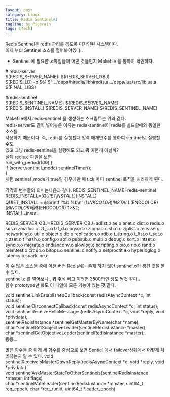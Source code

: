 ```yaml
---
layout: post
category: Linux
title: Redis Sentinel#1
tagline: by Pigbrain
tags: [Tech]
---
```

Redis Sentinel은 redis 관리를 돕도록 디자인된 시스템이다. <br>
이제 부터 Sentinel 소스를 열어봐야겠다..

<!--more-->

* Sentinel 에 필요한 .c파일들이 어떤 것들인지 Makefile 을 통하여 확인하자. <br>

\# redis-server <br>
$(REDIS_SERVER_NAME): $(REDIS_SERVER_OBJ) <br> 
$(REDIS_LD) -o $@ $^ ../deps/hiredis/libhiredis.a ../deps/lua/src/liblua.a $(FINAL_LIBS) <br> 
	
\#redis-sentinel <br>
$(REDIS_SENTINEL_NAME): $(REDIS_SERVER_NAME) <br> 
$(REDIS_INSTALL) $(REDIS_SERVER_NAME) $(REDIS_SENTINEL_NAME) <br> 

Makefile에서 redis-sentinel 을 생성하는 스크립트는 위와 같다. <br> 
redis-server도 같이 넣어놓은 이유는 redis-sentinel이 redis를 빌드할때와 동일한 소스를 <br> 
사용하기 때문이다. 즉, redis를 실행할때 입력 매개변수를 통하여 sentinel로 실행할 수도 <br> 
있고 그냥 redis-sentinel을 실행해도 되고 뭐 이런게 아닐까? <br>
실제 redis.c 파일을 보면 <br> 
run_with_period(100) { <br> 
 if (server.sentinel_mode) sentinelTimer(); <br> 
} <br> 
처럼 sentinel_mode가 true일 경우에만 매 tick 마다 sentinel 로직을 처리하게 된다.

각각의 변수들의 의미는다음과 같다. 
REDIS_SENTINEL_NAME=redis-sentinel <br> 
REDIS_INSTALL=$(QUIET_INSTALL)$(INSTALL) <br> 
QUIET_INSTALL = @printf '%b %b\n' $(LINKCOLOR)INSTALL$(ENDCOLOR) $(BINCOLOR)$@$(ENDCOLOR) 1>\&2; <br> 
INSTALL=install <br> 


REDIS_SERVER_OBJ=REDIS_SERVER_OBJ=adlist.o ae.o anet.o dict.o redis.o sds.o zmalloc.o lzf_c.o lzf_d.o pqsort.o zipmap.o sha1.o ziplist.o release.o networking.o util.o object.o db.o replication.o rdb.o t_string.o t_list.o t_set.o t_zset.o t_hash.o config.o aof.o pubsub.o multi.o debug.o sort.o intset.o syncio.o migrate.o endianconv.o slowlog.o scripting.o bio.o rio.o rand.o memtest.o crc64.o bitops.o sentinel.o notify.o setproctitle.o hyperloglog.o latency.o sparkline.o


이 수 많은 소스들 중에 이전 버전 Redis에는 존재 하지 않던 sentinel.o가 생긴 것을 볼 수 있다. <br>
sentinel.c 를 열어보니,, 뭐 주석 빼고 이러면 3500라인 정도 될것 같다.. <br>
함수 prototype만 봐도 이 파일에 모든 기능이 있는 것 같다.


void sentinelLinkEstablishedCallback(const redisAsyncContext *c, int status); <br> 
void sentinelDisconnectCallback(const redisAsyncContext *c, int status); <br> 
void sentinelReceiveHelloMessages(redisAsyncContext *c, void *reply, void *privdata); <br> 
sentinelRedisInstance *sentinelGetMasterByName(char *name); <br> 
char *sentinelGetSubjectiveLeader(sentinelRedisInstance *master); <br> 
char *sentinelGetObjectiveLeader(sentinelRedisInstance *master); <br> 
등등...

많은 함수들 중 아래 세 함수를 중심으로 보면 Sentiel 에서 failover상황에서 어떻게 처리하는지 알 수 있다.
void sentinelReceiveIsMasterDownReply(redisAsyncContext *c, void *reply, void *privdata) <br> 
void sentinelAskMasterStateToOtherSentinels(sentinelRedisInstance *master, int flags) <br> 
char *sentinelVoteLeader(sentinelRedisInstance *master, uint64_t req_epoch, char *req_runid, uint64_t *leader_epoch) <br> 
